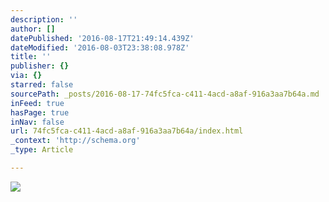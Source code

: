 ```yaml
---
description: ''
author: []
datePublished: '2016-08-17T21:49:14.439Z'
dateModified: '2016-08-03T23:38:08.978Z'
title: ''
publisher: {}
via: {}
starred: false
sourcePath: _posts/2016-08-17-74fc5fca-c411-4acd-a8af-916a3aa7b64a.md
inFeed: true
hasPage: true
inNav: false
url: 74fc5fca-c411-4acd-a8af-916a3aa7b64a/index.html
_context: 'http://schema.org'
_type: Article

---
```

![](https://the-grid-user-content.s3-us-west-2.amazonaws.com/15257c71-2c4c-4ce7-b07e-1d4a6bbbfe90.jpg)